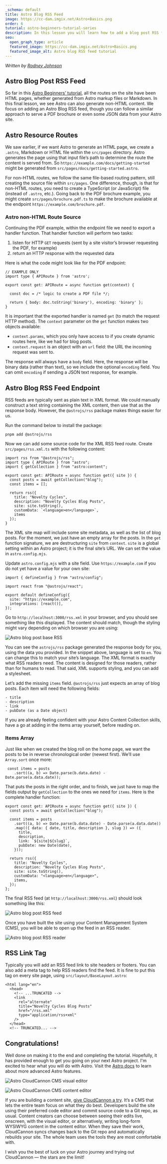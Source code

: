 ```yaml
---
_schema: default
title: Astro Blog RSS Feed
image: https://cc-dam.imgix.net/Astro+Basics.png
order: 6
tutorial: astro-beginners-tutorial-series
description: In this lesson you will learn how to add a blog post RSS feed in Astro.
seo:
  open_graph_type: article
  featured_image: https://cc-dam.imgix.net/Astro+Basics.png
  featured_image_alt: Astro blog RSS feed tutorial
---
```

*Written by <a target="_blank" rel="noopener" href="https://rodneylab.com/">Rodney Johnson</a>*

## Astro Blog Post RSS Feed

So far in this&nbsp;<a target="_blank" rel="noopener" href="https://cloudcannon.com/tutorials/tutorials/astro-beginners-tutorial-series/">Astro Beginners’ tutorial</a>, all the routes on the site have been HTML pages, whether generated from Astro markup files or Markdown. In this final lesson, we see Astro can also generate non-HTML content. We focus on adding an Astro Blog RSS feed, though you can follow a similar approach to serve a PDF brochure or even some JSON data from your Astro site.

## Astro Resource Routes

We saw earlier, if we want Astro to generate an HTML page, we create a `.astro`, Markdown or HTML file within the `src/pages` directory. Astro generates the page using that input file’s path to determine the route the content is served from. So `https://example.com/docs/getting-started` might be generated from `src/pages/docs/getting-started.astro`.

For non-HTML routes, we follow the same file-based routing pattern, still creating the source file within `src/pages`. One difference, though, is that for non-HTML routes, you need to create a TypeScript (or JavaScript) file (instead of `.astro`, etc.). Going back to the PDF brochure example, you might create `src/pages/brochure.pdf.ts`&nbsp;to make the brochure available at the endpoint `https://example.com/brochure.pdf`.

### Astro non-HTML Route Source

Continuing the PDF example, within the endpoint file we need to export a handler function. That handler function will perform two tasks:

1. listen for HTTP `GET` requests (sent by a site visitor’s browser requesting the PDF, for example)
2. return an HTTP response with the requested data

Here is what the code might look like for the PDF endpoint:

```
// EXAMPLE ONLY
import type { APIRoute } from 'astro';

export const get: APIRoute = async function get(context) {

  const doc = /* logic to create a PDF file */;

  return { body: doc.toString('binary'), encoding: 'binary' };
}
```

It is important that the exported handler is named `get` (to match the request HTTP method). The `context` parameter on the `get` function makes two objects available:

* `context.params`, which you only have access to if you create dynamic routes here, like we had for blog posts.
* `context.request` is an object with an `url` field: the URL the incoming request was sent to.

The response will always have a `body` field. Here, the response will be binary data (rather than text), so we include the optional `encoding` field. You can omit `encoding` if sending a JSON text response, for example.

## Astro Blog RSS Feed Endpoint

RSS feeds are typically sent as plain text in XML format. We could manually construct a text string containing the XML content, then use that as the response body. However, the `@astrojs/rss` package makes things easier for us.

Run the command below to install the package:

```
pnpm add @astrojs/rss
```

Now we can add some source code for the XML RSS feed route. Create `src/pages/rss.xml.ts` with the following content:

```
import rss from "@astrojs/rss";
import type { APIRoute } from "astro";
import { getCollection } from "astro:content";

export const get: APIRoute = async function get({ site }) {
  const posts = await getCollection("blog");
  const items = [];

  return rss({
    title: "Novelty Cycles",
    description: "Novelty Cycles Blog Posts",
    site: site.toString(),
    customData: `<language>en</language>`,
    items
  });
}
```

The XML site map will include some site metadata, as well as the list of blog posts. For the moment, we just have an empty array for the posts. In the `get` function signature, we are destructuring `site` from `context`. `site` is a global setting within an Astro project; it is the final site’s URL. We can set the value in `astro.config.mjs`.

Update `astro.config.mjs` with a site field. Use `https://example.com` if you do not yet have a value for your own site:

```
import { defineConfig } from "astro/config";

import react from "@astrojs/react";

export default defineConfig({
  site: "https://example.com",
  integrations: [react()],
});
```

Go to `http://localhost:3000/rss.xml` in your browser, and you should see something like this displayed. The content should match, though the styling might vary depending on which browser you are using:

![Astro blog post base RSS](https://cc-dam.imgix.net/astro-blog-post-rss-feed-base-rss.png "Astro blog post base RSS")

You can see the `astrojs/rss` package generated the response body for you, using the data you provided. In the snippet above, language is set to `en`. You can change this to match your site’s language. The XML format is exactly what RSS readers need. The content is designed for those readers, rather than for humans to read. That said, XML supports styling, and you can add a stylesheet.

Let’s add the missing `items` field. `@astrojs/rss` just expects an array of blog posts. Each item will need the following fields:

```
- title
- description
- link
- pubDate (as a Date object)
```

If you are already feeling confident with your Astro Content Collection skills, have a go at adding in the items array yourself, before reading on.

### Items Array

Just like when we created the blog roll on the home page, we want the posts to be in reverse chronological order (newest first). We’ll use `Array.sort` once more:

```
 const items = posts
    .sort((a, b) => Date.parse(b.data.date) - Date.parse(a.data.date));
```

That puts the posts in the right order, and to finish, we just have to map the fields output by `getCollection` to the ones we need for `items`. Here is the complete handler function:

```
export const get: APIRoute = async function get({ site }) {
  const posts = await getCollection("blog");

  const items = posts
    .sort((a, b) => Date.parse(b.data.date) - Date.parse(a.data.date))
    .map(({ data: { date, title, description }, slug }) => ({
      title,
      description,
      link: `${site}${slug}`,
      pubDate: new Date(date),
    }));

  return rss({
    title: "Novelty Cycles",
    description: "Novelty Cycles Blog Posts",
    site: site.toString(),
    customData: "<language>en</language>",
    items,
  });
};
```

The final RSS feed (at `http://localhost:3000/rss.xml`) should look something like this:

![Astro blog post RSS feed](https://cc-dam.imgix.net/astro-blog-post-rss-feed.png "Astro blog post base RSS")

Once you have built the site using your Content Management System (CMS), you will be able to open up the feed in an RSS reader.

![Astro blog post RSS reader](https://cc-dam.imgix.net/astro-blog-post-rss-feed-rss-reader.png "Astro blog post base RSS")

## RSS Link Tag

Typically you will add an RSS feed link to site headers or footers. You can also add a meta tag to help RSS readers find the feed. It is fine to put this tag on every site page, using `src/layout/BaseLayout.astro`\:

```
<html lang="en">
  <head>
    <!-- ...TRUNCATED -->
    <link
      rel="alternate"
      title="Novelty Cycles Blog Posts"
      href="/rss.xml"
      type="application/rss+xml"
    />
  </head>
  <!-- TRUNCATED... -->
```

## Congratulations!

Well done on making it to the end and completing the tutorial. Hopefully, it has provided enough to get you going on your next Astro project. I'm excited to hear what you will do with Astro. Visit the <a target="_blank" rel="noopener" href="https://docs.astro.build/en/getting-started/">Astro docs</a> to learn about more advanced Astro features.

![Astro CloudCannon CMS visual editor](https://cc-dam.imgix.net/astro-cloudcannon-visual-editor.png "Astro CloudCannon CMS visual editor")

![Astro CloudCannon CMS content editor](https://cc-dam.imgix.net/astro-cloudcannon-content-editor.png "Astro CloudCannon CMS content editor")

If you are building a content site,&nbsp;<a target="_blank" rel="noopener" href="https://cloudcannon.com/astro-cms/">give CloudCannon a try</a>. It’s a CMS that lets the entire team focus on what they do best. Developers build the site using their preferred code editor and commit source code to a Git repo, as usual. Content creators can choose between seeing their edits live, onscreen, with the visual editor, or alternatively, writing long-form WYSIWYG content in the content editor. When they save their work, CloudCannon syncs changes back to the Git repo and automatically rebuilds your site. The whole team uses the tools they are most comfortable with.

I wish you the best of luck on your Astro journey and trying out CloudCannon — the stars are the limit!